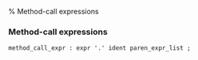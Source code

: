% Method-call expressions

### Method-call expressions

```antlr
method_call_expr : expr '.' ident paren_expr_list ;
```

